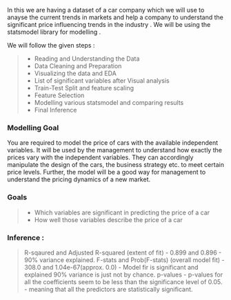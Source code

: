 In this we are having a dataset of a car company which we will use to anayse the current trends in markets and help a company to understand the significant 
price influencing trends in the industry .
We will be using the statsmodel library for modelling .

We will follow the given steps :
> * Reading and Understanding the Data
> * Data Cleaning and Preparation
> * Visualizing the data and EDA
> * List of significant variables after Visual analysis
> * Train-Test Split and feature scaling
> * Feature Selection
> * Modelling various statsmodel and comparing results
> * Final Inference


### Modelling Goal
You are required to model the price of cars with the available independent variables. It will be used by the management to understand how exactly 
the prices vary with the independent variables. They can accordingly manipulate the design of the cars, the business strategy etc. to meet certain price levels.
Further, the model will be a good way for management to understand the pricing dynamics of a new market.

### Goals 
>- Which variables are significant in predicting the price of a car
>- How well those variables describe the price of a car

### Inference :
>R-sqaured and Adjusted R-squared (extent of fit) - 0.899 and 0.896 - 90% variance explained.
>F-stats and Prob(F-stats) (overall model fit) - 308.0 and 1.04e-67(approx. 0.0) - Model fir is significant and explained 90% variance is just not by chance.
>p-values - p-values for all the coefficients seem to be less than the significance level of 0.05. - meaning that all the predictors are statistically significant.

